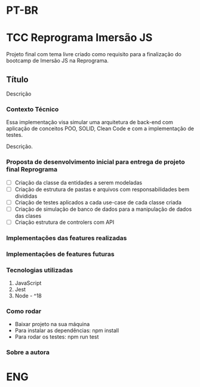 # PT-BR
# TCC Reprograma Imersão JS
Projeto final com tema livre criado como requisito para a finalização do bootcamp de Imersão JS na Reprograma.

## Título

Descrição

### Contexto Técnico

Essa implementação visa simular uma arquitetura de back-end com aplicação de conceitos POO, SOLID, Clean Code e com a implementação de testes.

Descrição.

### Proposta de desenvolvimento inicial para entrega de projeto final Reprograma
- [ ] Criação da classe da entidades a serem modeladas
- [ ] Criação de estrutura de pastas e arquivos com responsabilidades bem divididas
- [ ] Criação de testes aplicados a cada use-case de cada classe criada
- [ ] Criação de simulação de banco de dados para a manipulação de dados das clases
- [ ] Criação estrutura de controlers com API

### Implementações das features realizadas


### Implementações de features futuras


### Tecnologias utilizadas
1. JavaScript
2. Jest
3. Node - ^18


### Como rodar 
- Baixar projeto na sua máquina
- Para instalar as dependências: npm install 
- Para rodar os testes: npm run test


### Sobre a autora


# ENG